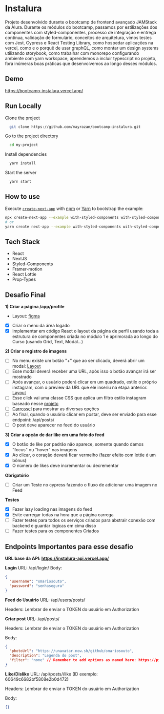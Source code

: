 # Instalura

Projeto desenvolvido durante o bootcamp de frontend avançado JAMStack da Alura.
Durante os módulos do bootcamp, passamos por estilizações dos componentes com styled-componentes, processo de integração e entrega contínua, validação de formulário, conceitos de arquitetura, vimos testes com Jest, Cypress e React Testing Library, como hospedar aplicações na vercel, como e o porquê de usar graphQL, como montar um design systems utilizando storybook, como trabalhar com monorepo configurando ambiente com yarn workspace, aprendemos a incluir typescript no projeto, fora inúmeras boas práticas que desenvolvemos ao longo desses módulos.

## Demo

https://bootcamp-instalura.vercel.app/

## Run Locally

Clone the project

```bash
  git clone https://github.com/mayrazan/bootcamp-instalura.git
```

Go to the project directory

```bash
  cd my-project
```

Install dependencies

```bash
  yarn install
```

Start the server

```bash
  yarn start
```

## How to use

Execute [`create-next-app`](https://github.com/vercel/next.js/tree/canary/packages/create-next-app) with [npm](https://docs.npmjs.com/cli/init) or [Yarn](https://yarnpkg.com/lang/en/docs/cli/create/) to bootstrap the example:

```bash
npx create-next-app --example with-styled-components with-styled-components-app
# or
yarn create next-app --example with-styled-components with-styled-components-app
```

## Tech Stack

- React
- NextJS
- Styled-Components
- Framer-motion
- React Lottie
- Prop-Types

## Desafio Final

**1) Criar a página /app/profile**

- Layout: [figma](https://www.figma.com/file/VkYdIpElN9qdnCfoZ2iwXG/Instalura?node-id=0%3A1)

- [x] Criar o menu da área logado
- [x] Implementar em código React o layout da página de perfil usando toda a estrutura de componentes criada no módulo 1 e aprimorada ao longo do Curso (usando Grid, Text, Modal...)

**2) Criar o registro de imagens**

- [ ] No menu existe um botão "+" que ao ser clicado, deverá abrir um modal: [Layout](https://www.figma.com/file/VkYdIpElN9qdnCfoZ2iwXG/Instalura?node-id=81%3A1123)
- [ ] Esse modal deverá receber uma URL, após isso o botão avançar irá ser mostrado
- [ ] Após avançar, o usuário poderá clicar em um quadrado, estilo o próprio instagram, com o preview da URL que ele inseriu na etapa anterior.
      [Layout](https://www.figma.com/file/VkYdIpElN9qdnCfoZ2iwXG/Instalura?node-id=81%3A1418)
- [ ] Esse click vai uma classe CSS que aplica um filtro estilo instagram baseado nesse [projeto](https://picturepan2.github.io/instagram.css/)
- [ ] [Carrossel](https://css-tricks.com/css-only-carousel/) para mostrar as diversas opções
- [ ] Ao final, quando o usuário clicar em postar, deve ser enviado para esse endpoint: /api/posts/
- [ ] O post deve aparecer no feed do usuário

**3) Criar a opção de dar like em uma foto do feed**

- [x] O botão de like por padrão não aparece, somente quando damos "focus" ou "hover" nas imagens
- [x] Ao clicar, o coração deverá ficar vermelho (fazer efeito com lottie é um bônus)
- [x] O número de likes deve incrementar ou decrementar

**Obrigatório**

- [ ] Criar um Teste no cypress fazendo o fluxo de adicionar uma imagem no Feed

**Testes**

- [x] Fazer lazy loading nas imagens do feed
- [x] Evite carregar todas na hora que a página carrega
- [ ] Fazer testes para todos os serviços criados para abstrair conexão com backend e guardar lógicas em cima disso
- [ ] Fazer testes para os componentes Criados

## Endpoints Importantes para esse desafio

**URL base da API: https://instalura-api.vercel.app/**

**Login**
URL: /api/login/
Body:

```json
{
  "username": "omariosouto",
  "password": "senhasegura"
}
```

**Feed do Usuário**
URL: /api/users/posts/

Headers: Lembrar de enviar o TOKEN do usuário em Authorization

**Criar post**
URL: /api/posts/

Headers: Lembrar de enviar o TOKEN do usuário em Authorization

Body:

```json
{
  "photoUrl": "https://unavatar.now.sh/github/omariosouto",
  "description": "Legenda do post",
  "filter": "none" // Remember to add options as named here: https://picturepan2.github.io/instagram.css/
}
```

**Like/Dislike**
URL: /api/posts/<ID>/like (ID exemplo: 60649c6682bf5808e2b0d472)

Headers: Lembrar de enviar o TOKEN do usuário em Authorization

Body:

```json
{}
```

